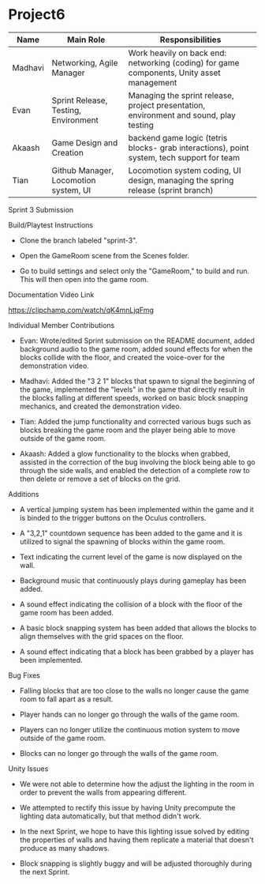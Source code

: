# Project6

Name | Main Role | Responsibilities 
--- | --- | ---
Madhavi | Networking, Agile Manager | Work heavily on back end: networking (coding) for game components, Unity asset management
Evan | Sprint Release, Testing, Environment | Managing the sprint release, project presentation, environment and sound, play testing
Akaash | Game Design and Creation | backend game logic (tetris blocks- grab interactions), point system, tech support for team
Tian | Github Manager, Locomotion system, UI | Locomotion system coding, UI design, managing the spring release (sprint branch)

Sprint 3 Submission 

Build/Playtest Instructions

- Clone the branch labeled "sprint-3".

- Open the GameRoom scene from the Scenes folder.

- Go to build settings and select only the "GameRoom," to build and run. This will then open into the game room. 

Documentation Video Link

https://clipchamp.com/watch/qK4mnLjqFmg

Individual Member Contributions

- Evan: Wrote/edited Sprint submission on the README document, added background audio to the game room, added sound effects for when the blocks collide with the floor, and created the voice-over for the demonstration video.

- Madhavi: Added the "3 2 1" blocks that spawn to signal the beginning of the game, implemented the "levels" in the game that directly result in the blocks falling at different speeds, worked on basic block snapping mechanics, and created the demonstration video.

- Tian: Added the jump functionality and corrected various bugs such as blocks breaking the game room and the player being able to move outside of the game room.

- Akaash: Added a glow functionality to the blocks when grabbed, assisted in the correction of the bug involving the block being able to go through the side walls, and enabled the detection of a complete row to then delete or remove a set of blocks on the grid.

Additions

- A vertical jumping system has been implemented within the game and it is binded to the trigger buttons on the Oculus controllers.

- A "3,2,1" countdown sequence has been added to the game and it is utilized to signal the spawning of blocks within the game room.

- Text indicating the current level of the game is now displayed on the wall.

- Background music that continuously plays during gameplay has been added.

- A sound effect indicating the collision of a block with the floor of the game room has been added.

- A basic block snapping system has been added that allows the blocks to align themselves with the grid spaces on the floor.

- A sound effect indicating that a block has been grabbed by a player has been implemented.

Bug Fixes

- Falling blocks that are too close to the walls no longer cause the game room to fall apart as a result.

- Player hands can no longer go through the walls of the game room.

- Players can no longer utilize the continuous motion system to move outside of the game room.

- Blocks can no longer go through the walls of the game room.

Unity Issues

- We were not able to determine how the adjust the lighting in the room in order to prevent the walls from appearing different.

- We attempted to rectify this issue by having Unity precompute the lighting data automatically, but that method didn't work.

- In the next Sprint, we hope to have this lighting issue solved by editing the properties of walls and having them replicate a material that doesn't produce as many shadows.

- Block snapping is slightly buggy and will be adjusted thoroughly during the next Sprint.
